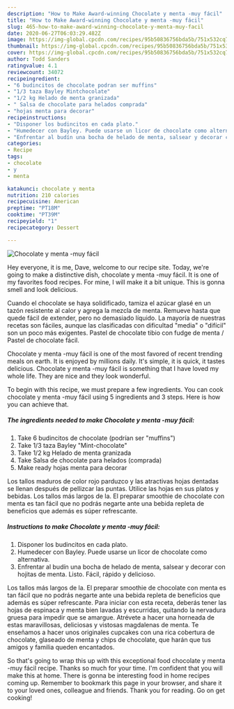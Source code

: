 ```yaml
---
description: "How to Make Award-winning Chocolate y menta -muy fácil"
title: "How to Make Award-winning Chocolate y menta -muy fácil"
slug: 465-how-to-make-award-winning-chocolate-y-menta-muy-facil
date: 2020-06-27T06:03:29.482Z
image: https://img-global.cpcdn.com/recipes/95b50836756bda5b/751x532cq70/chocolate-y-menta-muy-facil-foto-principal.jpg
thumbnail: https://img-global.cpcdn.com/recipes/95b50836756bda5b/751x532cq70/chocolate-y-menta-muy-facil-foto-principal.jpg
cover: https://img-global.cpcdn.com/recipes/95b50836756bda5b/751x532cq70/chocolate-y-menta-muy-facil-foto-principal.jpg
author: Todd Sanders
ratingvalue: 4.1
reviewcount: 34072
recipeingredient:
- "6 budincitos de chocolate podran ser muffins"
- "1/3 taza Bayley Mintchocolate"
- "1/2 kg Helado de menta granizada"
- " Salsa de chocolate para helados comprada"
- "hojas menta para decorar"
recipeinstructions:
- "Disponer los budincitos en cada plato."
- "Humedecer con Bayley. Puede usarse un licor de chocolate como alternativa."
- "Enfrentar al budín una bocha de helado de menta, salsear y decorar con hojitas de menta. Listo. Fácil, rápido y delicioso."
categories:
- Recipe
tags:
- chocolate
- y
- menta

katakunci: chocolate y menta 
nutrition: 210 calories
recipecuisine: American
preptime: "PT18M"
cooktime: "PT39M"
recipeyield: "1"
recipecategory: Dessert

---
```



![Chocolate y menta -muy fácil](https://img-global.cpcdn.com/recipes/95b50836756bda5b/751x532cq70/chocolate-y-menta-muy-facil-foto-principal.jpg)

Hey everyone, it is me, Dave, welcome to our recipe site. Today, we're going to make a distinctive dish, chocolate y menta -muy fácil. It is one of my favorites food recipes. For mine, I will make it a bit unique. This is gonna smell and look delicious.

Cuando el chocolate se haya solidificado, tamiza el azúcar glasé en un tazón resistente al calor y agrega la mezcla de menta. Remueve hasta que quede fácil de extender, pero no demasiado líquido. La mayoría de nuestras recetas son fáciles, aunque las clasificadas con dificultad &#34;media&#34; o &#34;difícil&#34; son un poco más exigentes. Pastel de chocolate tibio con fudge de menta / Pastel de chocolate fácil.

Chocolate y menta -muy fácil is one of the most favored of recent trending meals on earth. It is enjoyed by millions daily. It's simple, it is quick, it tastes delicious. Chocolate y menta -muy fácil is something that I have loved my whole life. They are nice and they look wonderful.


To begin with this recipe, we must prepare a few ingredients. You can cook chocolate y menta -muy fácil using 5 ingredients and 3 steps. Here is how you can achieve that.

<!--inarticleads1-->

##### The ingredients needed to make Chocolate y menta -muy fácil:

1. Take 6 budincitos de chocolate (podrían ser &#34;muffins&#34;)
1. Take 1/3 taza Bayley &#34;Mint-chocolate&#34;
1. Take 1/2 kg Helado de menta granizada
1. Take  Salsa de chocolate para helados (comprada)
1. Make ready hojas menta para decorar


Los tallos maduros de color rojo parduzco y las atractivas hojas dentadas se llenan después de pellizcar las puntas. Utilice las hojas en sus platos y bebidas. Los tallos más largos de la. El preparar smoothie de chocolate con menta es tan fácil que no podrás negarte ante una bebida repleta de beneficios que además es súper refrescante. 

<!--inarticleads2-->

##### Instructions to make Chocolate y menta -muy fácil:

1. Disponer los budincitos en cada plato.
1. Humedecer con Bayley. Puede usarse un licor de chocolate como alternativa.
1. Enfrentar al budín una bocha de helado de menta, salsear y decorar con hojitas de menta. Listo. Fácil, rápido y delicioso.


Los tallos más largos de la. El preparar smoothie de chocolate con menta es tan fácil que no podrás negarte ante una bebida repleta de beneficios que además es súper refrescante. Para iniciar con esta receta, deberás tener las hojas de espinaca y menta bien lavadas y escurridas, quitando la nervadura gruesa para impedir que se amargue. Atrévete a hacer una horneada de estas maravillosas, deliciosas y vistosas magdalenas de menta. Te enseñamos a hacer unos originales cupcakes con una rica cobertura de chocolate, glaseado de menta y chips de chocolate, que harán que tus amigos y familia queden encantados. 

So that's going to wrap this up with this exceptional food chocolate y menta -muy fácil recipe. Thanks so much for your time. I'm confident that you will make this at home. There is gonna be interesting food in home recipes coming up. Remember to bookmark this page in your browser, and share it to your loved ones, colleague and friends. Thank you for reading. Go on get cooking!
